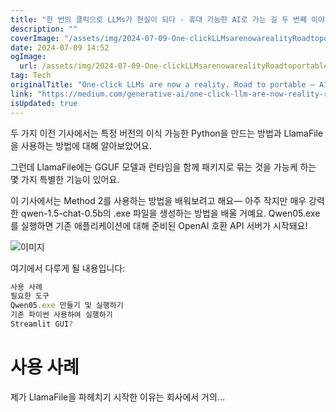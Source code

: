 ```yaml
---
title: "한 번의 클릭으로 LLMs가 현실이 되다 - 휴대 가능한 AI로 가는 길 두 번째 이야기"
description: ""
coverImage: "/assets/img/2024-07-09-One-clickLLMsarenowarealityRoadtoportableAIpart2_0.png"
date: 2024-07-09 14:52
ogImage:
  url: /assets/img/2024-07-09-One-clickLLMsarenowarealityRoadtoportableAIpart2_0.png
tag: Tech
originalTitle: "One-click LLMs are now a reality. Road to portable — AI part 2"
link: "https://medium.com/generative-ai/one-click-llm-are-now-reality-road-to-portable-ai-part-2-04e54702a195"
isUpdated: true
---
```


두 가지 이전 기사에서는 특정 버전의 이식 가능한 Python을 만드는 방법과 LlamaFile을 사용하는 방법에 대해 알아보았어요.

그런데 LlamaFile에는 GGUF 모델과 런타임을 함께 패키지로 묶는 것을 가능케 하는 몇 가지 특별한 기능이 있어요.

이 기사에서는 Method 2를 사용하는 방법을 배워보려고 해요— 아주 작지만 매우 강력한 qwen-1.5-chat-0.5b의 .exe 파일을 생성하는 방법을 배울 거예요. Qwen05.exe를 실행하면 기존 애플리케이션에 대해 준비된 OpenAI 호환 API 서버가 시작돼요!

![이미지](/assets/img/2024-07-09-One-clickLLMsarenowarealityRoadtoportableAIpart2_0.png)

<!-- seedividend - 사각형 -->

<ins class="adsbygoogle"
     style="display:block"
     data-ad-client="ca-pub-4877378276818686"
     data-ad-slot="1898504329"
     data-ad-format="auto"
     data-full-width-responsive="true"></ins>

<script>
     (adsbygoogle = window.adsbygoogle || []).push({});
</script>

여기에서 다루게 될 내용입니다:

```js
사용 사례
필요한 도구
Qwen05.exe 만들기 및 실행하기
기존 파이썬 사용하여 실행하기
Streamlit GUI?
```

# 사용 사례

제가 LlamaFile을 파헤치기 시작한 이유는 회사에서 거의...
